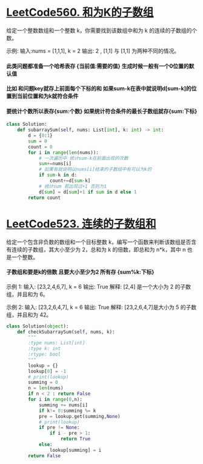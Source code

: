 # [LeetCode560. 和为K的子数组](https://leetcode-cn.com/problems/subarray-sum-equals-k/ "LeetCode560. 和为K的子数组")
给定一个整数数组和一个整数 k，你需要找到该数组中和为 k 的连续的子数组的个数。

示例:
输入:nums = [1,1,1], k = 2
输出: 2 , [1,1] 与 [1,1] 为两种不同的情况。
#### 此类问题都准备一个哈希表存 {当前值:需要的值} 生成时候一般有一个0位置的默认值
#### 比如 和问题key就存上前面每个下标的和 如果sum-k在表中就说明d[sum-k]的位置到当前位置和为k就符合条件
#### 要统计个数所以表存{sum:个数} 如果统计符合条件的最长子数组就存{sum:下标}
```python
class Solution:
    def subarraySum(self, nums: List[int], k: int) -> int:
        d = {0:1}
        sum = 0
        count = 0
        for i in range(len(nums)):
            # 一次遍历中 统计sum-k在前面出现的次数
            sum+=nums[i]
            # 如果有就说明以nums[i]结束的子数组中有可以为k的
            if sum-k in d:
                count+=d[sum-k]
            # 统计sum 若出现过+1 否则为1
            d[sum] = d[sum]+1 if sum in d else 1
        return count
```

# [LeetCode523. 连续的子数组和](https://leetcode-cn.com/problems/continuous-subarray-sum/ "LeetCode523. 连续的子数组和")
给定一个包含非负数的数组和一个目标整数 k，编写一个函数来判断该数组是否含有连续的子数组，其大小至少为 2，总和为 k 的倍数，即总和为 n*k，其中 n 也是一个整数。
#### 子数组和要是k的倍数 且要大小至少为2 所有存 {sum%k:下标}
示例 1:
输入: [23,2,4,6,7], k = 6
输出: True
解释: [2,4] 是一个大小为 2 的子数组，并且和为 6。

示例 2:
输入: [23,2,6,4,7], k = 6
输出: True
解释: [23,2,6,4,7]是大小为 5 的子数组，并且和为 42。
```python
class Solution(object):
    def checkSubarraySum(self, nums, k):
        """
        :type nums: List[int]
        :type k: int
        :rtype: bool
        """
        lookup = {}
        lookup[0] = -1
        # print(lookup)
        summing = 0
        n = len(nums)
        if n < 2 : return False
        for i in range(0,n):
            summing += nums[i]
            if k!= 0:summing %= k
            pre = lookup.get(summing,None)
            # print(lookup)
            if pre != None:
                if i - pre > 1:
                    return True
            else:
                lookup[summing] = i
        return False
```
